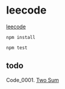# leecode

[leecode](https://leetcode.com)


```shell
npm install
```



```shell
npm test
```

## todo

Code_0001. [Two Sum](https://leetcode.com/problems/two-sum/)